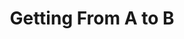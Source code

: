 ---
title: Getting From A to B
tags: work
status: publish
client: Caution Your Blast
image: 
    small: /caution-your-blast/hero-image-sm.png
    medium: /caution-your-blast/hero-image-md.png
excerpt: |
    _Commuter_ is an iPhone app that lets you plan your journey using public transport without sharing any user data with third parties. CYB wanted me to help them demonstrate how their existing iPhone app might work on Android so they may approach interested investors.

sections:
    role: |
        Provide consultation on the best approach for demoing interaction. Deliver a clickable prototype with finished visual designs. Document thought process so knowledge could be shared.
    sketching: |
        I was given an invite to a current dev build of the existing iPhone application and started by exploring the app and the different journeys, taking screenshots as I went.
        
        I sketched the different screens thinking about the different stages of the user’s journey. As I went, I wrote down questions that came to mind as a result of wondering how to user might cope with the user interface on Android.
        
        Knowing that the user journey would largely be the same I was able to estimate for my time with a rough guide. This allowed us to agree a budget to work towards for creating a prototype for the purpose of demonstrating the application to investors.

        ![](/static/caution-your-blast/sketches.png)
    conclusion: |
        I completed a fidelity prototype within the timeframe we agreed, updating the client on my progress so they could manage expectations with their team and investors. Given more time I would liked to have seen changes being made to both the Android version of the app and the iPhone app for a more consistent and universal experience across both devices.

---